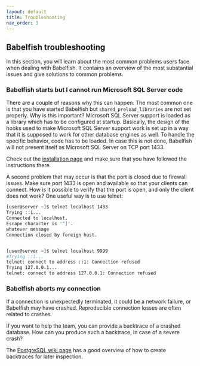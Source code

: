 ```yaml
---
layout: default
title: Troubleshooting
nav_order: 3
---
```


## Babelfish troubleshooting

In this section, you will learn about the most common problems users face
when dealing with Babelfish. It contains an overview of the most substantial
issues and give solutions to common problems.


### Babelfish starts but I cannot run Microsoft SQL Server code

There are a couple of reasons why this can happen. The most common one is that
you have started Babelfish but `shared_preload_libraries` are not set properly.
Why is this important? Microsoft SQL Server support is loaded as a library which has to be
configured at startup. Basically, the design of the hooks used to make Microsoft SQL Server
support work is set up in a way that it is supposed to work for other database
engines as well. To handle the specific behavior, code has to be loaded. In case
this is not done, Babelfish will not present itself as Microsoft SQL Server on TCP port
1433.

Check out the [installation page](/docs/installation/compiling-babelfish-from-source) and make sure that
you have followed the instructions there.

A second problem that may occur is that the port is closed due to firewall issues. Make
sure port 1433 is open and available so that your clients can connect. How
is it possible to verify that the port is open, and only the client does not work? One useful way
is to use telnet:

```bash
[user@server ~]$ telnet localhost 1433
Trying ::1...
Connected to localhost.
Escape character is '^]'.
whatever message   
Connection closed by foreign host.


[user@server ~]$ telnet localhost 9999
#Trying ::1...
telnet: connect to address ::1: Connection refused
Trying 127.0.0.1...
telnet: connect to address 127.0.0.1: Connection refused

```

### Babelfish aborts my connection

If a connection is unexpectedly terminated, it could be
a network failure, or Babelfish may have crashed.
Reproducible connection losses are often related to crashes.

If you want to help the team, you can provide a
backtrace of a crashed database. How can you produce such a backtrace, in case of
a severe crash?

The [PostgreSQL wiki page](https://wiki.postgresql.org/wiki/Getting_a_stack_trace_of_a_running_PostgreSQL_backend_on_Linux/BSD) 
has a good overview of how to create backtraces for later inspection. 

